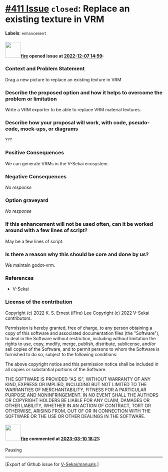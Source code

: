 # [\#411 Issue](https://github.com/V-Sekai/manuals/issues/411) `closed`: Replace an existing texture in VRM
**Labels**: `enhancement`


#### <img src="https://avatars.githubusercontent.com/u/32321?u=c2e06a3d2b49a467aa907e54aa259516440267cc&v=4" width="50">[fire](https://github.com/fire) opened issue at [2022-12-07 14:59](https://github.com/V-Sekai/manuals/issues/411):

### Context and Problem Statement

Drag a new picture to replace an existing texture in VRM

### Describe the proposed option and how it helps to overcome the problem or limitation

Write a VRM exporter to be able to replace VRM material textures.

### Describe how your proposal will work, with code, pseudo-code, mock-ups, or diagrams

???

### Positive Consequences

We can generate VRMs in the V-Sekai ecosystem.

### Negative Consequences

_No response_

### Option graveyard

_No response_

### If this enhancement will not be used often, can it be worked around with a few lines of script?

May be a few lines of script.

### Is there a reason why this should be core and done by us?

We maintain godot-vrm.

### References

- [V-Sekai](https://v-sekai.org/)


### License of the contribution

Copyright (c) 2022 K. S. Ernest (iFire) Lee
Copyright (c) 2022 V-Sekai contributors.

Permission is hereby granted, free of charge, to any person obtaining a copy of this software and associated documentation files (the "Software"), to deal in the Software without restriction, including without limitation the rights to use, copy, modify, merge, publish, distribute, sublicense, and/or sell copies of the Software, and to permit persons to whom the Software is furnished to do so, subject to the following conditions:

The above copyright notice and this permission notice shall be included in all copies or substantial portions of the Software.

THE SOFTWARE IS PROVIDED "AS IS", WITHOUT WARRANTY OF ANY KIND, EXPRESS OR IMPLIED, INCLUDING BUT NOT LIMITED TO THE WARRANTIES OF MERCHANTABILITY, FITNESS FOR A PARTICULAR PURPOSE AND NONINFRINGEMENT. IN NO EVENT SHALL THE AUTHORS OR COPYRIGHT HOLDERS BE LIABLE FOR ANY CLAIM, DAMAGES OR OTHER LIABILITY, WHETHER IN AN ACTION OF CONTRACT, TORT OR OTHERWISE, ARISING FROM, OUT OF OR IN CONNECTION WITH THE SOFTWARE OR THE USE OR OTHER DEALINGS IN THE SOFTWARE.


#### <img src="https://avatars.githubusercontent.com/u/32321?u=c2e06a3d2b49a467aa907e54aa259516440267cc&v=4" width="50">[fire](https://github.com/fire) commented at [2023-03-10 18:21](https://github.com/V-Sekai/manuals/issues/411#issuecomment-1464201649):

Pausing


-------------------------------------------------------------------------------



[Export of Github issue for [V-Sekai/manuals](https://github.com/V-Sekai/manuals).]
